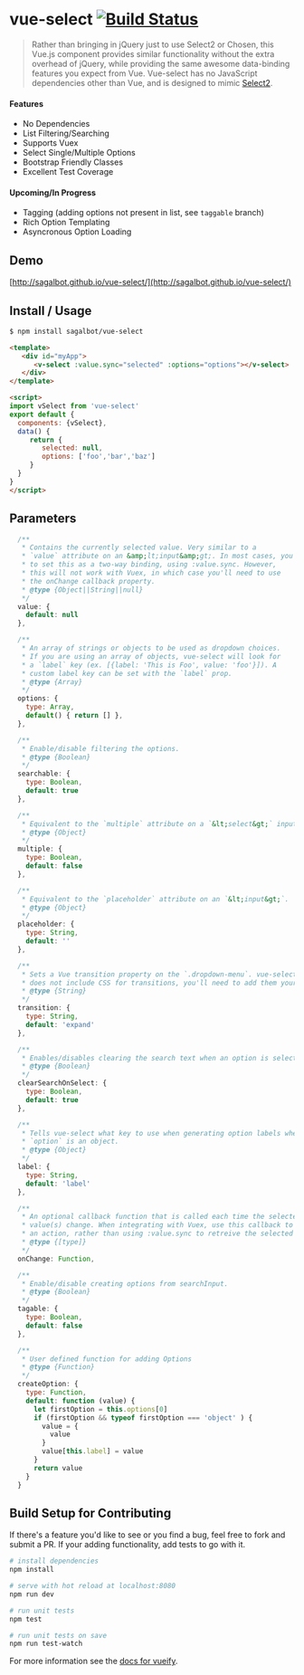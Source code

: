 # vue-select [![Build Status](https://travis-ci.org/sagalbot/vue-select.svg?branch=master)](https://travis-ci.org/sagalbot/vue-select)

> Rather than bringing in jQuery just to use Select2 or Chosen, this Vue.js component provides similar functionality without the extra overhead of jQuery, while providing the same awesome data-binding features you expect from Vue. Vue-select has no JavaScript dependencies other than Vue, and is designed to mimic [Select2](https://github.com/select2/select2).

#### Features

- No Dependencies
- List Filtering/Searching
- Supports Vuex
- Select Single/Multiple Options
- Bootstrap Friendly Classes
- Excellent Test Coverage

#### Upcoming/In Progress

- Tagging (adding options not present in list, see `taggable` branch)
- Rich Option Templating
- Asyncronous Option Loading

## Demo
[http://sagalbot.github.io/vue-select/](http://sagalbot.github.io/vue-select/)

## Install / Usage
``` bash
$ npm install sagalbot/vue-select
```

```html
<template>
   <div id="myApp">
      <v-select :value.sync="selected" :options="options"></v-select>
   </div>
</template>

<script>
import vSelect from 'vue-select'
export default {
  components: {vSelect},
  data() {
     return {
        selected: null,
        options: ['foo','bar','baz']
     }
  }
}
</script>
```

## Parameters
```javascript
  /**
   * Contains the currently selected value. Very similar to a
   * `value` attribute on an &amp;lt;input&amp;gt;. In most cases, you'll want
   * to set this as a two-way binding, using :value.sync. However,
   * this will not work with Vuex, in which case you'll need to use
   * the onChange callback property.
   * @type {Object||String||null}
   */
  value: {
    default: null
  },

  /**
   * An array of strings or objects to be used as dropdown choices.
   * If you are using an array of objects, vue-select will look for
   * a `label` key (ex. [{label: 'This is Foo', value: 'foo'}]). A
   * custom label key can be set with the `label` prop.
   * @type {Array}
   */
  options: {
    type: Array,
    default() { return [] },
  },

  /**
   * Enable/disable filtering the options.
   * @type {Boolean}
   */
  searchable: {
    type: Boolean,
    default: true
  },

  /**
   * Equivalent to the `multiple` attribute on a `&lt;select&gt;` input.
   * @type {Object}
   */
  multiple: {
    type: Boolean,
    default: false
  },

  /**
   * Equivalent to the `placeholder` attribute on an `&lt;input&gt;`.
   * @type {Object}
   */
  placeholder: {
    type: String,
    default: ''
  },

  /**
   * Sets a Vue transition property on the `.dropdown-menu`. vue-select
   * does not include CSS for transitions, you'll need to add them yourself.
   * @type {String}
   */
  transition: {
    type: String,
    default: 'expand'
  },

  /**
   * Enables/disables clearing the search text when an option is selected.
   * @type {Boolean}
   */
  clearSearchOnSelect: {
    type: Boolean,
    default: true
  },

  /**
   * Tells vue-select what key to use when generating option labels when
   * `option` is an object.
   * @type {Object}
   */
  label: {
    type: String,
    default: 'label'
  },

  /**
   * An optional callback function that is called each time the selected
   * value(s) change. When integrating with Vuex, use this callback to trigger
   * an action, rather than using :value.sync to retreive the selected value.
   * @type {[type]}
   */
  onChange: Function,

  /**
   * Enable/disable creating options from searchInput.
   * @type {Boolean}
   */
  tagable: {
    type: Boolean,
    default: false
  },

  /**
   * User defined function for adding Options
   * @type {Function}
   */
  createOption: {
    type: Function,
    default: function (value) {
      let firstOption = this.options[0]
      if (firstOption && typeof firstOption === 'object' ) {
        value = {
          value
        }
        value[this.label] = value
      }
      return value
    }
  }
```


## Build Setup for Contributing

If there's a feature you'd like to see or you find a bug, feel free to fork and submit a PR. If your adding functionality, add tests to go with it.

``` bash
# install dependencies
npm install

# serve with hot reload at localhost:8080
npm run dev

# run unit tests
npm test

# run unit tests on save
npm run test-watch
```

For more information see the [docs for vueify](https://github.com/vuejs/vueify).
